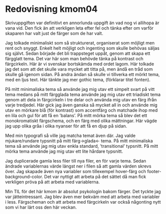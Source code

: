 ---
---
Redovisning kmom04
=========================


Skrivuppgiften var definitivt en annorlunda uppgift än vad nog vi allihopa är vana vid. Den fick än att verkligen leta efter fel och tänka efter om varför skaparen har valt just de färger som de har valt.

Jag tolkade minimaliskt som så strukturerat, organiserat som möjligt men rent och snyggt. Enkelt helt möjligt och ingenting som skulle behövas säljas sig självt. Sedan började det bli trappsteget uppåt, genom att skapa ett färgglatt tema. Det var här som man behövde tänka på kontrast och färgcirkeln. Här är vi svenskar bortskämda med ordet lagom. Här tolkade jag det som att det skulle vara mycket att titta på, men ändå en tråd som skulle gå igenom sidan. På andra ändan så skulle vi tillverka ett mörkt tema, med en ljus text. Här tänkte jag mer gothic tema, (förklarar titel fonten).

På mitt minimaliska tema så använde jag mig utav ett simpelt svart på vitt tema medans på mitt färgglada tema använde jag mig utav ett triadiskt tema genom att dela in färgcirkeln i tre delar och använda mig utav en färg ifrån varje tredjedel. Här gick jag även ganska så mycket all in och använde mig utav en mörkare blå (för kontrast) som accentfärg och matchade ihop med en lila och gul för att få en ’balans’. På mitt mörka tema så blev det ett monokromatiskt färgschema, och en färg med olika mättningar. Här vägde jag upp olika gråa i olika nyanser för att få en djup på sidan.

Med min typografi så ville jag matcha temat även där. Jag valde mjukare/rundare typsnitt på mitt färg->glada<- tema. På mitt minimaliska tema så använde jag mig utav enkla standard, ’transitional’ typsnitt. På mitt mörka tema använde jag mig utav ett lite hårdare typsnitt.

Jag duplicerade gamla less filer till nya filer, en för varje tema. Sedan ändrade variablernas värde längst ner i filen så att gamla värden skrevs över. Jag skapade även nya variabler som tillexempel hover-färg och footer-background-color. Det var nyttigt att arbeta på det sättet då man fick verkligen pröva på att arbeta med variablerna.

Min TIL för det här kmom är absolut psykologin bakom färger. Det tyckte jag var jätteintressant. Jag blev även mer bekväm med att arbeta med variabler i less. Färgscheman och att arbeta med färgcirkeln var också någonting nytt som vi har lärt oss den här veckan.
